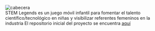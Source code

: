 ![cabecera](https://raw.githubusercontent.com/legendsOfSTEM/LegendsOfStem/master/img/cabecera3.png)  
STEM Legends es un juego móvil infantil para fomentar el talento científico/tecnológico en niñas y visibilizar referentes femeninos en la industria
El repositorio inicial del proyecto se encuentra [aquí](https://github.com/davidcarvajalg/hackforgood2018)
